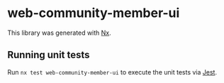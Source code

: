 # web-community-member-ui

This library was generated with [Nx](https://nx.dev).

## Running unit tests

Run `nx test web-community-member-ui` to execute the unit tests via [Jest](https://jestjs.io).
